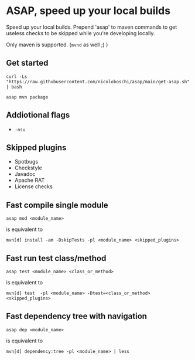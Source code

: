 # ASAP, speed up your local builds

Speed up your local builds.
Prepend 'asap' to maven commands to get useless checks to be skipped while you're developing locally.

Only maven is supported. (`mvnd` as well ;) )

## Get started

```
curl -Ls "https://raw.githubusercontent.com/nicoloboschi/asap/main/get-asap.sh" | bash
```

```
asap mvn package
```

## Addiotional flags
- `-nsu`

## Skipped plugins
- Spotbugs
- Checkstyle
- Javadoc
- Apache RAT
- License checks


## Fast compile single module

```
asap mod <module_name>
```

is equivalent to 

```
mvn[d] install -am -DskipTests -pl <module_name> <skipped_plugins>
```

## Fast run test class/method

```
asap test <module_name> <class_or_method>
```

is equivalent to 

```
mvn[d] test  -pl <module_name> -Dtest=<class_or_method> <skipped_plugins>
```


## Fast dependency tree with navigation

```
asap dep <module_name>
```

is equivalent to 

```
mvn[d] dependency:tree -pl <module_name> | less
```